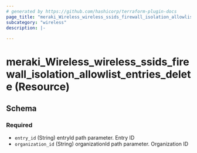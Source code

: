 ```yaml
---
# generated by https://github.com/hashicorp/terraform-plugin-docs
page_title: "meraki_Wireless_wireless_ssids_firewall_isolation_allowlist_entries_delete Resource - terraform-provider-meraki"
subcategory: "wireless"
description: |-
  
---
```


# meraki_Wireless_wireless_ssids_firewall_isolation_allowlist_entries_delete (Resource)





<!-- schema generated by tfplugindocs -->
## Schema

### Required

- `entry_id` (String) entryId path parameter. Entry ID
- `organization_id` (String) organizationId path parameter. Organization ID
